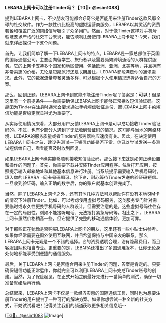 **LEBARA上网卡可以注册Tinder吗？【TG💪+ @esim1088】**

提到LEBARA上网卡，不少朋友可能都会好奇它是否能用来注册Tinder这款风靡全球的社交软件。作为一款性价比极高的虚拟运营商服务，LEBARA以其灵活的资费套餐和覆盖广泛的网络信号吸引了众多用户。然而，对于像Tinder这样对手机号验证要求严格的社交平台来说，能否顺利注册使用LEBARA上网卡呢？今天，我们就来详细探讨一下这个问题。

首先，让我们简单了解一下LEBARA上网卡的特点。LEBARA是一家总部位于英国的国际通信公司，主要面向留学生、旅行者以及需要频繁跨境通话的人群提供服务。它的上网卡支持多个国家和地区使用，包括欧洲、亚洲、北美等地，并且拥有非常实惠的价格。无论是短期旅行还是长期居住，LEBARA都能满足你的通讯需求。此外，它的数据流量套餐灵活多样，可以根据个人使用情况选择适合自己的方案。

那么，回到正题，LEBARA上网卡到底能不能注册Tinder呢？答案是：**可以**！但是这里有一个前提条件——你需要确保LEBARA上网卡能够正常接收短信验证码。这是因为Tinder在注册时通常会要求通过手机短信验证身份，而LEBARA上网卡的短信功能是否稳定就显得尤为重要了。

从实际使用情况来看，大部分用户反馈LEBARA上网卡是可以成功接收Tinder验证码的。不过，也有少部分人遇到了无法收到验证码的情况。这可能与当地的网络环境、LEBARA的服务质量或者Tinder的服务器响应速度有关。因此，在决定使用LEBARA上网卡之前，建议先测试一下短信功能是否正常。你可以尝试发送一条测试短信给自己，看看能否及时收到回复。

如果LEBARA上网卡确实能够顺利接收短信验证码，那么接下来就是如何正确设置和操作的问题了。首先，你需要下载并安装Tinder应用程序。然后打开应用，按照提示输入邮箱地址和其他基本信息进行注册。当系统提示需要输入手机号码时，填入你的LEBARA上网卡号码即可。接下来，耐心等待Tinder发送的验证码短信。一旦收到验证码，输入正确的数字后，你的账户就基本创建完成了。

当然，除了LEBARA上网卡之外，还有其他几种方法可以帮助你在没有本地SIM卡的情况下注册Tinder。比如，可以考虑使用虚拟号码服务，这类服务专门针对需要临时或永久性更换手机号码的人群设计。但需要注意的是，这些虚拟号码往往存在一定的局限性，例如不能接听电话、无法拨打紧急号码等。相比之下，LEBARA上网卡虽然价格稍高一些，但它提供了完整的移动通信体验，更加可靠。

对于那些正在犹豫是否购买LEBARA上网卡的朋友，这里还有一些小贴士供参考。如果你经常需要在国外使用互联网，并且希望保持与中国亲友的联系，那么LEBARA上网卡无疑是一个不错的选择。它的资费透明合理，没有隐藏费用，而且客服团队也相当专业。更重要的是，LEBARA还推出了多国通用版本，让你无论身处何地都能享受到便捷的通信服务。

最后，关于LEBARA上网卡是否适合用来注册Tinder的问题，答案是肯定的。只要确保短信功能正常运作，你就完全可以利用LEBARA上网卡完成Tinder账号的创建。当然，为了保险起见，在正式开始之前最好先进行一番简单的测试，确保一切准备就绪后再行动。

总结起来，LEBARA上网卡不仅是一款经济实惠的国际通信工具，同时也为想要注册Tinder的用户提供了一种可行的解决方案。如果你想尝试一种全新的社交方式，不妨试试看吧！记得关注我们的频道获取更多相关信息哦～

[[TG💪+ @esim1088](https://t.me/s/esim1088) ![Image](https://i.postimg.cc/4NQfJmqS/Snipaste-2025-05-13-00-14-12.png)]